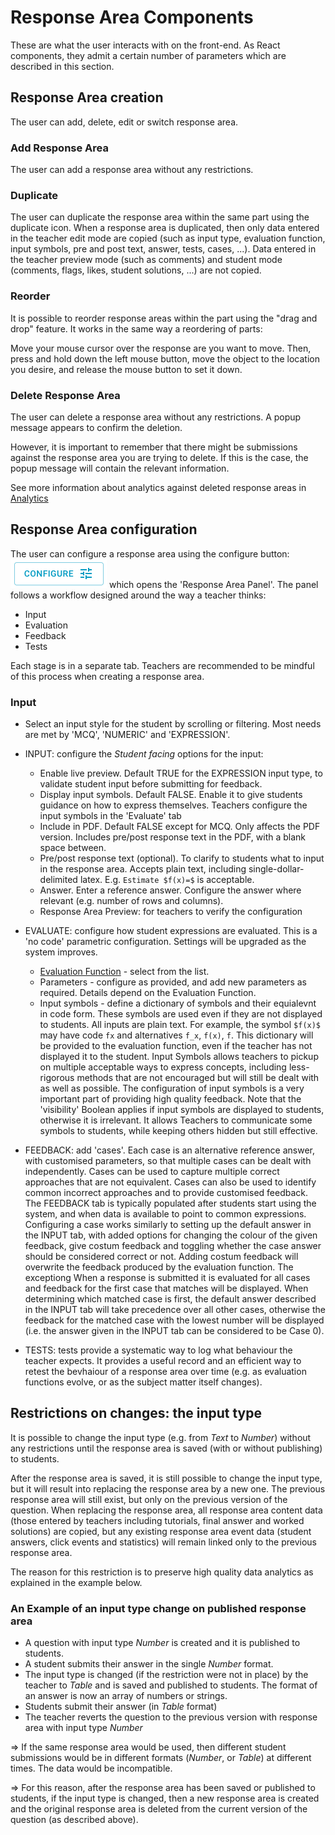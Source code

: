 # Response Area Components

These are what the user interacts with on the front-end. As React components, they admit a certain number of parameters which are described in this section.

## Response Area creation

The user can add, delete, edit or switch response area.

### Add Response Area

The user can add a response area without any restrictions.

### Duplicate

The user can duplicate the response area within the same part using the duplicate icon. When a response area is duplicated, then only data entered in the teacher edit mode are copied (such as input type, evaluation function, input symbols, pre and post text, answer, tests, cases, ...). Data entered in the teacher preview mode (such as comments) and student mode (comments, flags, likes, student solutions, ...) are not copied.

### Reorder

It is possible to reorder response areas within the part using the "drag and drop" feature. It works in the same way a reordering of parts:

Move your mouse cursor over the response are you want to move. Then, press and hold down the left mouse button, move the object to the location you desire, and release the mouse button to set it down.

### Delete Response Area

The user can delete a response area without any restrictions. A popup message appears to confirm the deletion.

However, it is important to remember that there might be submissions against the response area you are trying to delete. If this is the case, the popup message will contain the relevant information.

See more information about analytics against deleted response areas in [Analytics](../../guides/analytics)

## Response Area configuration

The user can configure a response area using the configure button:
![conifgure button](../images/configure.png)
which opens the 'Response Area Panel'. The panel follows a workflow designed around the way a teacher thinks:

- Input
- Evaluation
- Feedback
- Tests

Each stage is in a separate tab. Teachers are recommended to be mindful of this process when creating a response area.

### Input

- Select an input style for the student by scrolling or filtering. Most needs are met by 'MCQ', 'NUMERIC' and 'EXPRESSION'.
- INPUT: configure the _Student facing_ options for the input:
  - Enable live preview. Default TRUE for the EXPRESSION input type, to validate student input before submitting for feedback.
  - Display input symbols. Default FALSE. Enable it to give students guidance on how to express themselves. Teachers configure the input symbols in the 'Evaluate' tab
  - Include in PDF. Default FALSE except for MCQ. Only affects the PDF version. Includes pre/post response text in the PDF, with a blank space between.
  - Pre/post response text (optional). To clarify to students what to input in the response area. Accepts plain text, including single-dollar-delimited latex. E.g. `Estimate $f(x)=$` is acceptable.
  - Answer. Enter a reference answer. Configure the answer where relevant (e.g. number of rows and columns).
  - Response Area Preview: for teachers to verify the configuration
- EVALUATE: configure how student expressions are evaluated. This is a 'no code' parametric configuration. Settings will be upgraded as the system improves.

  - [Evaluation Function](https://lambda-feedback.github.io/user-documentation/teacher/reference/evaluation_functions/) - select from the list.
  - Parameters - configure as provided, and add new parameters as required. Details depend on the Evaluation Function.
  - Input symbols - define a dictionary of symbols and their equialevnt in code form. These symbols are used even if they are not displayed to students. All inputs are plain text. For example, the symbol `$f(x)$` may have code `fx` and alternatives `f_x`, `f(x)`, `f`. This dictionary will be provided to the evaluation function, even if the teacher has not displayed it to the student. Input Symbols allows teachers to pickup on multiple acceptable ways to express concepts, including less-rigorous methods that are not encouraged but will still be dealt with as well as possible. The configuration of input symbols is a very important part of providing high quality feedback. Note that the 'visibility' Boolean applies if input symbols are displayed to students, otherwise it is irrelevant. It allows Teachers to communicate some symbols to students, while keeping others hidden but still effective.

- FEEDBACK: add 'cases'. Each case is an alternative reference answer, with customised parameters, so that multiple cases can be dealt with independently. Cases can be used to capture multiple correct approaches that are not equivalent. Cases can also be used to identify common incorrect approaches and to provide customised feedback. The FEEDBACK tab is typically populated after students start using the system, and when data is available to point to common expressions. Configuring a case works similarly to setting up the default answer in the INPUT tab, with added options for changing the colour of the given feedback, give costum feedback and toggling whether the case answer should be considered correct or not. Adding costum feedback will overwrite the feedback produced by the evaluation function. The exceptiong When a response is submitted it is evaluated for all cases and feedback for the first case that matches will be displayed. When determining which matched case is first, the default answer described in the INPUT tab will take precedence over all other cases, otherwise the feedback for the matched case with the lowest number will be displayed (i.e. the answer given in the INPUT tab can be considered to be Case 0).

- TESTS: tests provide a systematic way to log what behaviour the teacher expects. It provides a useful record and an efficient way to retest the bevhaiour of a response area over time (e.g. as evaluation functions evolve, or as the subject matter itself changes).

## Restrictions on changes: the input type

It is possible to change the input type (e.g. from _Text_ to _Number_) without any restrictions until the response area is saved (with or without publishing) to students.

After the response area is saved, it is still possible to change the input type, but it will result into replacing the response area by a new one. The previous response area will still exist, but only on the previous version of the question. When replacing the response area, all response area content data (those entered by teachers including tutorials, final answer and worked solutions) are copied, but any existing response area event data (student answers, click events and statistics) will remain linked only to the previous response area.

The reason for this restriction is to preserve high quality data analytics as explained in the example below.

### An Example of an input type change on published response area

- A question with input type _Number_ is created and it is published to students.
- A student submits their answer in the single _Number_ format.
- The input type is changed (if the restriction were not in place) by the teacher to _Table_ and is saved and published to students. The format of an answer is now an array of numbers or strings.
- Students submit their answer (in _Table_ format)
- The teacher reverts the question to the previous version with response area with input type _Number_

=> If the same response area would be used, then different student submissions would be in different formats (_Number_, or _Table_) at different times. The data would be incompatible.

=> For this reason, after the response area has been saved or published to students, if the input type is changed, then a new response area is created and the original response area is deleted from the current version of the question (as described above).


